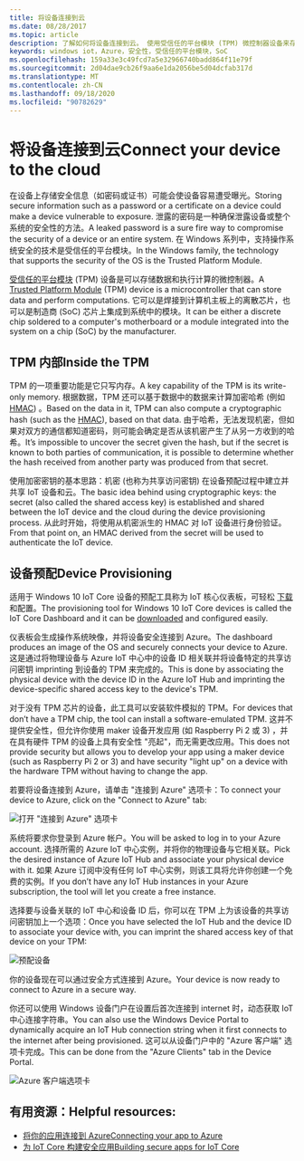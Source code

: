```yaml
---
title: 将设备连接到云
ms.date: 08/28/2017
ms.topic: article
description: 了解如何将设备连接到云。 使用受信任的平台模块 (TPM) 微控制器设备来存储数据和执行计算。
keywords: windows iot，Azure，安全性，受信任的平台模块，SoC
ms.openlocfilehash: 159a33e3c49fcd7a5e32966740badd864f11e79f
ms.sourcegitcommit: 2d04dae9cb26f9aa6e1da2056be5d04dcfab317d
ms.translationtype: MT
ms.contentlocale: zh-CN
ms.lasthandoff: 09/18/2020
ms.locfileid: "90782629"
---
```

# <a name="connect-your-device-to-the-cloud"></a><span data-ttu-id="12053-105">将设备连接到云</span><span class="sxs-lookup"><span data-stu-id="12053-105">Connect your device to the cloud</span></span>

<span data-ttu-id="12053-106">在设备上存储安全信息（如密码或证书）可能会使设备容易遭受曝光。</span><span class="sxs-lookup"><span data-stu-id="12053-106">Storing secure information such as a password or a certificate on a device could make a device vulnerable to exposure.</span></span> <span data-ttu-id="12053-107">泄露的密码是一种确保泄露设备或整个系统的安全性的方法。</span><span class="sxs-lookup"><span data-stu-id="12053-107">A leaked password is a sure fire way to compromise the security of a device or an entire system.</span></span> <span data-ttu-id="12053-108">在 Windows 系列中，支持操作系统安全的技术是受信任的平台模块。</span><span class="sxs-lookup"><span data-stu-id="12053-108">In the Windows family, the technology that supports the security of the OS is the Trusted Platform Module.</span></span>

<span data-ttu-id="12053-109">[受信任的平台模块](https://en.wikipedia.org/wiki/Trusted_Platform_Module) (TPM) 设备是可以存储数据和执行计算的微控制器。</span><span class="sxs-lookup"><span data-stu-id="12053-109">A [Trusted Platform Module](https://en.wikipedia.org/wiki/Trusted_Platform_Module) (TPM) device is a microcontroller that can store data and perform computations.</span></span> <span data-ttu-id="12053-110">它可以是焊接到计算机主板上的离散芯片，也可以是制造商 (SoC) 芯片上集成到系统中的模块。</span><span class="sxs-lookup"><span data-stu-id="12053-110">It can be either a discrete chip soldered to a computer's motherboard or a module integrated into the system on a chip (SoC) by the manufacturer.</span></span> 

## <a name="inside-the-tpm"></a><span data-ttu-id="12053-111">TPM 内部</span><span class="sxs-lookup"><span data-stu-id="12053-111">Inside the TPM</span></span> 

<span data-ttu-id="12053-112">TPM 的一项重要功能是它只写内存。</span><span class="sxs-lookup"><span data-stu-id="12053-112">A key capability of the TPM is its write-only memory.</span></span> <span data-ttu-id="12053-113">根据数据，TPM 还可以基于数据中的数据来计算加密哈希 (例如 [HMAC](https://en.wikipedia.org/wiki/Hash-based_message_authentication_code)) 。</span><span class="sxs-lookup"><span data-stu-id="12053-113">Based on the data in it, TPM can also compute a cryptographic hash (such as the [HMAC](https://en.wikipedia.org/wiki/Hash-based_message_authentication_code)), based on that data.</span></span>
<span data-ttu-id="12053-114">由于哈希，无法发现机密，但如果对双方的通信都知道密码，则可能会确定是否从该机密产生了从另一方收到的哈希。</span><span class="sxs-lookup"><span data-stu-id="12053-114">It’s impossible to uncover the secret given the hash, but if the secret is known to both parties of communication, it is possible to determine whether the hash received from another party was produced from that secret.</span></span>

<span data-ttu-id="12053-115">使用加密密钥的基本思路：机密 (也称为共享访问密钥) 在设备预配过程中建立并共享 IoT 设备和云。</span><span class="sxs-lookup"><span data-stu-id="12053-115">The basic idea behind using cryptographic keys: the secret (also called the shared access key) is established and shared between the IoT device and the cloud during the device provisioning process.</span></span> <span data-ttu-id="12053-116">从此时开始，将使用从机密派生的 HMAC 对 IoT 设备进行身份验证。</span><span class="sxs-lookup"><span data-stu-id="12053-116">From that point on, an HMAC derived from the secret will be used to authenticate the IoT device.</span></span>

## <a name="device-provisioning"></a><span data-ttu-id="12053-117">设备预配</span><span class="sxs-lookup"><span data-stu-id="12053-117">Device Provisioning</span></span> 

<span data-ttu-id="12053-118">适用于 Windows 10 IoT Core 设备的预配工具称为 IoT 核心仪表板，可轻松 [下载](https://go.microsoft.com/fwlink/?LinkID=708576) 和配置。</span><span class="sxs-lookup"><span data-stu-id="12053-118">The provisioning tool for Windows 10 IoT Core devices is called the IoT Core Dashboard and it can be [downloaded](https://go.microsoft.com/fwlink/?LinkID=708576) and configured easily.</span></span>

<span data-ttu-id="12053-119">仪表板会生成操作系统映像，并将设备安全连接到 Azure。</span><span class="sxs-lookup"><span data-stu-id="12053-119">The dashboard produces an image of the OS and securely connects your device to Azure.</span></span> <span data-ttu-id="12053-120">这是通过将物理设备与 Azure IoT 中心中的设备 ID 相关联并将设备特定的共享访问密钥 imprinting 到设备的 TPM 来完成的。</span><span class="sxs-lookup"><span data-stu-id="12053-120">This is done by associating the physical device with the device ID in the Azure IoT Hub and imprinting the device-specific shared access key to the device's TPM.</span></span> 

<span data-ttu-id="12053-121">对于没有 TPM 芯片的设备，此工具可以安装软件模拟的 TPM。</span><span class="sxs-lookup"><span data-stu-id="12053-121">For devices that don’t have a TPM chip, the tool can install a software-emulated TPM.</span></span> <span data-ttu-id="12053-122">这并不提供安全性，但允许你使用 maker 设备开发应用 (如 Raspberry Pi 2 或 3) ，并在具有硬件 TPM 的设备上具有安全性 "亮起"，而无需更改应用。</span><span class="sxs-lookup"><span data-stu-id="12053-122">This does not provide security but allows you to develop your app using a maker device (such as Raspberry Pi 2 or 3) and have security "light up" on a device with the hardware TPM without having to change the app.</span></span> 

<span data-ttu-id="12053-123">若要将设备连接到 Azure，请单击 "连接到 Azure" 选项卡：</span><span class="sxs-lookup"><span data-stu-id="12053-123">To connect your device to Azure, click on the "Connect to Azure" tab:</span></span>

![打开 "连接到 Azure" 选项卡](../media/ConnectDeviceToCloud/Building_Secure_Apps_for_IoT_Core_Screen01.png)

<span data-ttu-id="12053-125">系统将要求你登录到 Azure 帐户。</span><span class="sxs-lookup"><span data-stu-id="12053-125">You will be asked to log in to your Azure account.</span></span> <span data-ttu-id="12053-126">选择所需的 Azure IoT 中心实例，并将你的物理设备与它相关联。</span><span class="sxs-lookup"><span data-stu-id="12053-126">Pick the desired instance of Azure IoT Hub and associate your physical device with it.</span></span> <span data-ttu-id="12053-127">如果 Azure 订阅中没有任何 IoT 中心实例，则该工具将允许你创建一个免费的实例。</span><span class="sxs-lookup"><span data-stu-id="12053-127">If you don’t have any IoT Hub instances in your Azure subscription, the tool will let you create a free instance.</span></span> 

<span data-ttu-id="12053-128">选择要与设备关联的 IoT 中心和设备 ID 后，你可以在 TPM 上为该设备的共享访问密钥加上一个选项：</span><span class="sxs-lookup"><span data-stu-id="12053-128">Once you have selected the IoT Hub and the device ID to associate your device with, you can imprint the shared access key of that device on your TPM:</span></span>

![预配设备](../media/ConnectDeviceToCloud/Building_Secure_Apps_for_IoT_Core_Screen02.png)

<span data-ttu-id="12053-130">你的设备现在可以通过安全方式连接到 Azure。</span><span class="sxs-lookup"><span data-stu-id="12053-130">Your device is now ready to connect to Azure in a secure way.</span></span> 

<span data-ttu-id="12053-131">你还可以使用 Windows 设备门户在设置后首次连接到 internet 时，动态获取 IoT 中心连接字符串。</span><span class="sxs-lookup"><span data-stu-id="12053-131">You can also use the Windows Device Portal to dynamically acquire an IoT Hub connection string when it first connects to the internet after being provisioned.</span></span> <span data-ttu-id="12053-132">这可以从设备门户中的 "Azure 客户端" 选项卡完成。</span><span class="sxs-lookup"><span data-stu-id="12053-132">This can be done from the "Azure Clients" tab in the Device Portal.</span></span>

![Azure 客户端选项卡](../media/ConnectDeviceToCloud/azure-clients.png)

## <a name="helpful-resources"></a><span data-ttu-id="12053-134">有用资源：</span><span class="sxs-lookup"><span data-stu-id="12053-134">Helpful resources:</span></span>
* [<span data-ttu-id="12053-135">将你的应用连接到 Azure</span><span class="sxs-lookup"><span data-stu-id="12053-135">Connecting your app to Azure</span></span>](../connect-to-cloud/ConnectAppToCloud.md)
* [<span data-ttu-id="12053-136">为 IoT Core 构建安全应用</span><span class="sxs-lookup"><span data-stu-id="12053-136">Building secure apps for IoT Core</span></span>](https://blogs.windows.com/buildingapps/2016/07/20/building-secure-apps-for-windows-iot-core/#oqFLXiWIL1iCF8j9.97)
